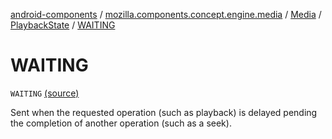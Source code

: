 [android-components](../../../index.md) / [mozilla.components.concept.engine.media](../../index.md) / [Media](../index.md) / [PlaybackState](index.md) / [WAITING](./-w-a-i-t-i-n-g.md)

# WAITING

`WAITING` [(source)](https://github.com/mozilla-mobile/android-components/blob/master/components/concept/engine/src/main/java/mozilla/components/concept/engine/media/Media.kt#L177)

Sent when the requested operation (such as playback) is delayed pending the completion of another operation
(such as a seek).


